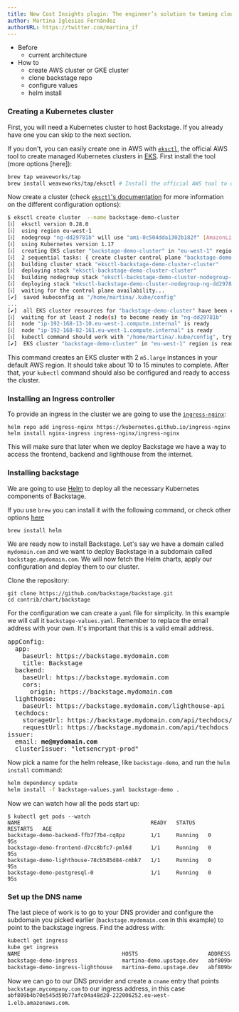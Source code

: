 ```yaml
---
title: New Cost Insights plugin: The engineer’s solution to taming cloud costs
author: Martina Iglesias Fernández
authorURL: https://twitter.com/martina_if
---
```



- Before
  - current architecture
- How to
  - create AWS cluster or GKE cluster
  - clone backstage repo
  - configure values
  - helm install


### Creating a Kubernetes cluster

<!-- Let's say you have a domain name called `mydomain.com` and you want to deploy a sample Backstage application in
Kubernetes. -->

First, you will need a Kubernetes cluster to host Backstage. If you already have one you can skip to the next section.

If you don't, you can easily create one in AWS with [`eksctl`](https://eksctl.io), the official AWS tool to create
managed Kubernetes clusters in [EKS][eks]. First install the tool (more options [here]):

```bash
brew tap weaveworks/tap
brew install weaveworks/tap/eksctl # Install the official AWS tool to create EKS Kubernetes clusters
```

Now create a cluster (check [`eksctl`'s documentation][eksctl-create] for more information on the different
configuration options):

```bash
$ eksctl create cluster  --name backstage-demo-cluster
[ℹ]  eksctl version 0.28.0
[ℹ]  using region eu-west-1
[ℹ]  nodegroup "ng-dd29781b" will use "ami-0c504dda1302b182f" [AmazonLinux2/1.17]
[ℹ]  using Kubernetes version 1.17
[ℹ]  creating EKS cluster "backstage-demo-cluster" in "eu-west-1" region with un-managed nodes
[ℹ]  2 sequential tasks: { create cluster control plane "backstage-demo-cluster", 2 sequential sub-tasks: { no tasks, create nodegroup "ng-dd29781b" } }
[ℹ]  building cluster stack "eksctl-backstage-demo-cluster-cluster"
[ℹ]  deploying stack "eksctl-backstage-demo-cluster-cluster"
[ℹ]  building nodegroup stack "eksctl-backstage-demo-cluster-nodegroup-ng-dd29781b"
[ℹ]  deploying stack "eksctl-backstage-demo-cluster-nodegroup-ng-dd29781b"
[ℹ]  waiting for the control plane availability...
[✔]  saved kubeconfig as "/home/martina/.kube/config"
...
[✔]  all EKS cluster resources for "backstage-demo-cluster" have been created
[ℹ]  waiting for at least 2 node(s) to become ready in "ng-dd29781b"
[ℹ]  node "ip-192-168-13-10.eu-west-1.compute.internal" is ready
[ℹ]  node "ip-192-168-82-161.eu-west-1.compute.internal" is ready
[ℹ]  kubectl command should work with "/home/martina/.kube/config", try 'kubectl get nodes'
[✔]  EKS cluster "backstage-demo-cluster" in "eu-west-1" region is ready
```

This command creates an EKS cluster with 2 `m5.large` instances in your default AWS region. It should take about 10 to
15 minutes to complete. After that, your `kubectl` command should also be configured and ready to access the cluster.

<!-- TODO Add instructions for GKE -->

[eksctl-create]: https://eksctl.io/usage/creating-and-managing-clusters/
[eksctl-install]: https://eksctl.io/introduction/#installation
[eks]: https://aws.amazon.com/eks/

### Installing an Ingress controller

To provide an ingress in the cluster we are going to use the [`ingress-nginx`][ingress-nginx]:

```
helm repo add ingress-nginx https://kubernetes.github.io/ingress-nginx
helm install nginx-ingress ingress-nginx/ingress-nginx
```

This will make sure that later when we deploy Backstage we have a way to access the frontend, backend and lighthouse
from the internet.

[ingress-nginx]: https://kubernetes.github.io/ingress-nginx/

### Installing backstage

We are going to use [Helm][helm] to deploy all the necessary Kubernetes components of Backstage.

If you use `brew` you can install it with the following command, or check other options [here][helm-install]

```bash
brew install helm
```

We are ready now to install Backstage. Let's say we have a domain called `mydomain.com` and we want to deploy Backstage
in a subdomain called `backstage.mydomain.com`. We will now fetch the Helm charts, apply our configuration and deploy
them to our cluster.

Clone the repository:

```
git clone https://github.com/backstage/backstage.git
cd contrib/chart/backstage
```
For the configuration we can create a `yaml` file for simplicity. In this example we will call it 
`backstage-values.yaml`. Remember to replace the email address with your own. It's important that this is a valid email
address.

<pre>
appConfig:
  app:
    baseUrl: https://backstage.mydomain.com
    title: Backstage
  backend:
    baseUrl: https://backstage.mydomain.com
    cors:
      origin: https://backstage.mydomain.com
  lighthouse:
    baseUrl: https://backstage.mydomain.com/lighthouse-api
  techdocs:
    storageUrl: https://backstage.mydomain.com/api/techdocs/static/docs
    requestUrl: https://backstage.mydomain.com/api/techdocs
issuer:
  email: <b>me@mydomain.com</b>
  clusterIssuer: "letsencrypt-prod"
</pre>

Now pick a name for the helm release, like `backstage-demo`, and run the `helm install` command:

```bash
helm dependency update
helm install -f backstage-values.yaml backstage-demo .
```

Now we can watch how all the pods start up:

```
$ kubectl get pods --watch
NAME                                         READY   STATUS    RESTARTS   AGE
backstage-demo-backend-ffb7f7b4-cq8pz        1/1     Running   0          95s
backstage-demo-frontend-d7cc8bfc7-pml6d      1/1     Running   0          95s
backstage-demo-lighthouse-78cb585d84-cmbk7   1/1     Running   0          95s
backstage-demo-postgresql-0                  1/1     Running   0          95s
```

[helm]: https://helm.sh
[helm-install]: https://helm.sh/#Homebrew

### Set up the DNS name

The last piece of work is to go to your DNS provider and configure the subdomain you picked earlier 
(`backstage.mydomain.com` in this example) to point to the backstage ingress. Find the address with:

```bash
kubectl get ingress
kube get ingress
NAME                                HOSTS                      ADDRESS                                                                  PORTS     AGE
backstage-demo-ingress              martina-demo.upstage.dev   abf809b4b70e545d59b77afc04a48d20-222006252.eu-west-1.elb.amazonaws.com   80, 443   2m44s
backstage-demo-ingress-lighthouse   martina-demo.upstage.dev   abf809b4b70e545d59b77afc04a48d20-222006252.eu-west-1.elb.amazonaws.com   80, 443   2m44s
```

Now we can go to our DNS provider and create a `cname` entry that points `backstage.mycompany.com` to our ingress
address, in this case `abf809b4b70e545d59b77afc04a48d20-222006252.eu-west-1.elb.amazonaws.com`.



